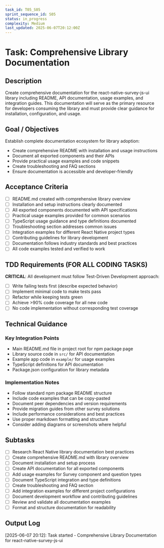 ```yaml
---
task_id: T05_S05
sprint_sequence_id: S05
status: in_progress
complexity: Medium
last_updated: 2025-06-07T20:12:00Z
---
```


# Task: Comprehensive Library Documentation

## Description
Create comprehensive documentation for the react-native-survey-js-ui library including README, API documentation, usage examples, and integration guides. This documentation will serve as the primary resource for developers consuming the library and must provide clear guidance for installation, configuration, and usage.

## Goal / Objectives
Establish complete documentation ecosystem for library adoption:
- Create comprehensive README with installation and usage instructions
- Document all exported components and their APIs
- Provide practical usage examples and code snippets
- Create troubleshooting and FAQ sections
- Ensure documentation is accessible and developer-friendly

## Acceptance Criteria
- [ ] README.md created with comprehensive library overview
- [ ] Installation and setup instructions clearly documented
- [ ] All exported components documented with API specifications
- [ ] Practical usage examples provided for common scenarios
- [ ] TypeScript usage guidance and type definitions documented
- [ ] Troubleshooting section addresses common issues
- [ ] Integration examples for different React Native project types
- [ ] Contributing guidelines for library development
- [ ] Documentation follows industry standards and best practices
- [ ] All code examples tested and verified to work

## TDD Requirements (FOR ALL CODING TASKS)
**CRITICAL**: All development must follow Test-Driven Development approach:
- [ ] Write failing tests first (describe expected behavior)
- [ ] Implement minimal code to make tests pass
- [ ] Refactor while keeping tests green
- [ ] Achieve >90% code coverage for all new code
- [ ] No code implementation without corresponding test coverage

## Technical Guidance

### Key Integration Points
- Main README.md file in project root for npm package page
- Library source code in `src/` for API documentation
- Example app code in `example/` for usage examples
- TypeScript definitions for API documentation
- Package.json configuration for library metadata

### Implementation Notes
- Follow standard npm package README structure
- Include code examples that can be copy-pasted
- Document peer dependencies and version requirements
- Provide migration guides from other survey solutions
- Include performance considerations and best practices
- Use proper markdown formatting and structure
- Consider adding diagrams or screenshots where helpful

## Subtasks
- [ ] Research React Native library documentation best practices
- [ ] Create comprehensive README.md with library overview
- [ ] Document installation and setup process
- [ ] Create API documentation for all exported components
- [ ] Add usage examples for Survey component and question types
- [ ] Document TypeScript integration and type definitions
- [ ] Create troubleshooting and FAQ section
- [ ] Add integration examples for different project configurations
- [ ] Document development workflow and contributing guidelines
- [ ] Review and validate all documentation examples
- [ ] Format and structure documentation for readability

## Output Log
[2025-06-07 20:12]: Task started - Comprehensive Library Documentation for react-native-survey-js-ui